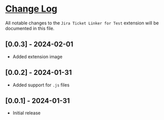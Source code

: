 # [Change Log](http://keepachangelog.com/)

All notable changes to the `Jira Ticket Linker for Test` extension will be documented in this file.

## [0.0.3] - 2024-02-01
- Added extension image

## [0.0.2] - 2024-01-31
- Added support for `.js` files

## [0.0.1] - 2024-01-31
- Initial release